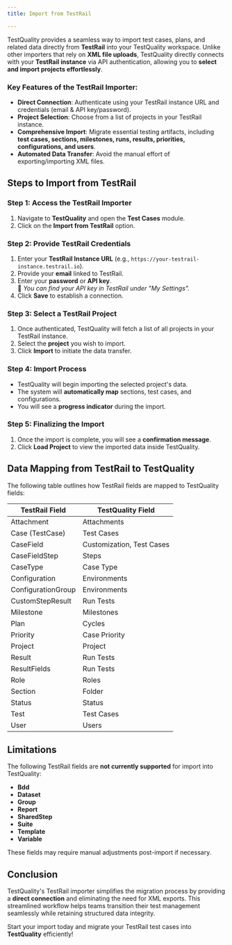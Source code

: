 ```yaml
---
title: Import from TestRail

---
```


TestQuality provides a seamless way to import test cases, plans, and related data directly from **TestRail** into your TestQuality workspace. Unlike other importers that rely on **XML file uploads**, TestQuality directly connects with your **TestRail instance** via API authentication, allowing you to **select and import projects effortlessly**.

### Key Features of the TestRail Importer:
- **Direct Connection**: Authenticate using your TestRail instance URL and credentials (email & API key/password).
- **Project Selection**: Choose from a list of projects in your TestRail instance.
- **Comprehensive Import**: Migrate essential testing artifacts, including **test cases, sections, milestones, runs, results, priorities, configurations, and users**.
- **Automated Data Transfer**: Avoid the manual effort of exporting/importing XML files.

## Steps to Import from TestRail

### Step 1: Access the TestRail Importer
1. Navigate to **TestQuality** and open the **Test Cases** module.
2. Click on the **Import from TestRail** option.

### Step 2: Provide TestRail Credentials
1. Enter your **TestRail Instance URL** (e.g., `https://your-testrail-instance.testrail.io`).
2. Provide your **email** linked to TestRail.
3. Enter your **password** or **API key**.  
   🔹 *You can find your API key in TestRail under "My Settings".*
4. Click **Save** to establish a connection.

### Step 3: Select a TestRail Project
1. Once authenticated, TestQuality will fetch a list of all projects in your TestRail instance.
2. Select the **project** you wish to import.
3. Click **Import** to initiate the data transfer.

### Step 4: Import Process
- TestQuality will begin importing the selected project's data.
- The system will **automatically map** sections, test cases, and configurations.
- You will see a **progress indicator** during the import.

### Step 5: Finalizing the Import
1. Once the import is complete, you will see a **confirmation message**.
2. Click **Load Project** to view the imported data inside TestQuality.

## Data Mapping from TestRail to TestQuality

The following table outlines how TestRail fields are mapped to TestQuality fields:

| TestRail Field         | TestQuality Field           |
|------------------------|-----------------------------|
| Attachment             | Attachments                 |
| Case (TestCase)        | Test Cases                  |
| CaseField              | Customization, Test Cases   |
| CaseFieldStep          | Steps                       |
| CaseType               | Case Type                   |
| Configuration          | Environments                |
| ConfigurationGroup     | Environments                |
| CustomStepResult       | Run Tests                   |
| Milestone              | Milestones                  |
| Plan                   | Cycles                      |
| Priority               | Case Priority               |
| Project                | Project                     |
| Result                 | Run Tests                   |
| ResultFields           | Run Tests                   |
| Role                   | Roles                       |
| Section                | Folder                      |
| Status                 | Status                      |
| Test                   | Test Cases                  |
| User                   | Users                       |


## Limitations

The following TestRail fields are **not currently supported** for import into TestQuality:

- **Bdd**
- **Dataset**
- **Group**
- **Report**
- **SharedStep**
- **Suite**
- **Template**
- **Variable**

These fields may require manual adjustments post-import if necessary.

## Conclusion

TestQuality's TestRail importer simplifies the migration process by providing a **direct connection** and eliminating the need for XML exports. This streamlined workflow helps teams transition their test management seamlessly while retaining structured data integrity.

Start your import today and migrate your TestRail test cases into **TestQuality** efficiently!
